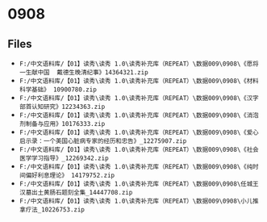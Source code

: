 # 0908

## Files

- `F:/中文语料库/【01】读秀\读秀 1.0\读秀补充库（REPEAT）\数据009\0908\《愿将一生献中国  戴德生晚清纪事》14364321.zip`
- `F:/中文语料库/【01】读秀\读秀 1.0\读秀补充库（REPEAT）\数据009\0908\《材料科学基础》 10900780.zip`
- `F:/中文语料库/【01】读秀\读秀 1.0\读秀补充库（REPEAT）\数据009\0908\《汉字部首认知研究》12234363.zip`
- `F:/中文语料库/【01】读秀\读秀 1.0\读秀补充库（REPEAT）\数据009\0908\《消泡剂制备与应用》10176333.zip`
- `F:/中文语料库/【01】读秀\读秀 1.0\读秀补充库（REPEAT）\数据009\0908\《爱心启示录：一个美国心脏病专家的经历和忠告》_12275907.zip`
- `F:/中文语料库/【01】读秀\读秀 1.0\读秀补充库（REPEAT）\数据009\0908\《社会医学学习指导》_12269342.zip`
- `F:/中文语料库/【01】读秀\读秀 1.0\读秀补充库（REPEAT）\数据009\0908\《纯时间偏好利息理论》 14179752.zip`
- `F:/中文语料库/【01】读秀\读秀 1.0\读秀补充库（REPEAT）\数据009\0908\任城王汉墓出土黄肠石题刻全集_14447708.zip`
- `F:/中文语料库/【01】读秀\读秀 1.0\读秀补充库（REPEAT）\数据009\0908\小儿推拿疗法_10226753.zip`
